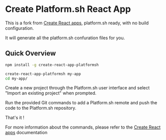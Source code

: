 # Create Platform.sh React App

This is a fork from [Create React apps](https://github.com/facebookincubator/create-react-app), platform.sh ready, with no build configuration.

It will generate all the platform.sh confuration files for you.

## Quick Overview

```sh
npm install -g create-react-app-platformsh

create-react-app-platformsh my-app
cd my-app/
```

Create a new project through the Platform.sh user interface and select "Import an existing project" when prompted.

Run the provided Git commands to add a Platform.sh remote and push the code to the Platform.sh repository.

That's it !

For more information about the commands, please refer to the
[Create React apps](https://github.com/facebookincubator/create-react-app) documentation
